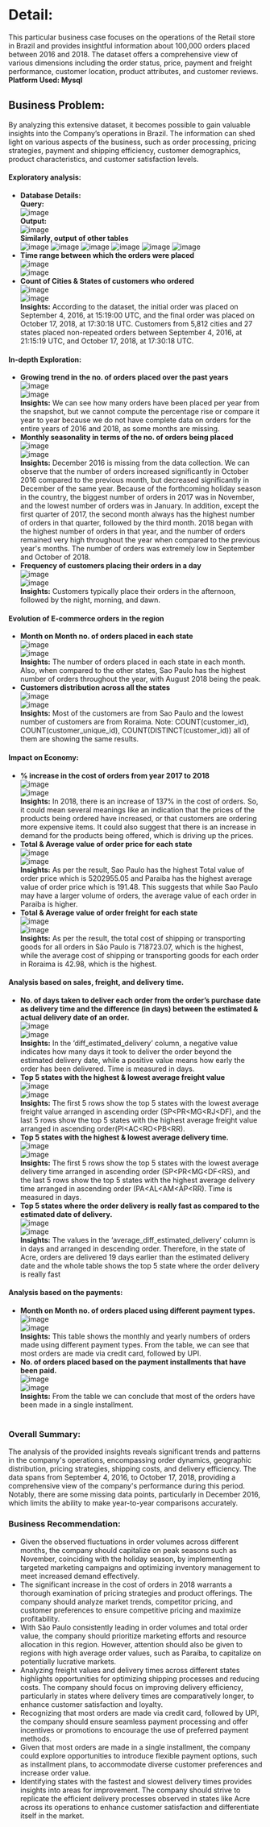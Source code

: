 # Detail:
This particular business case focuses on the operations of the Retail store in Brazil and provides insightful information about 100,000 orders placed between 2016 and 2018. The dataset offers a comprehensive view of various dimensions including the order status, price, payment and freight performance, customer location, product attributes, and customer reviews.<br>
**Platform Used: Mysql**

## Business Problem:
By analyzing this extensive dataset, it becomes possible to gain valuable insights into the Company’s operations in Brazil. The information can shed light on various aspects of the business, such as order processing, pricing strategies, payment and shipping efficiency, customer demographics, product characteristics, and customer satisfaction levels.<br>

#### Exploratory analysis:<br>
- **Database Details:** <br>
**Query:**<br>
![image](https://github.com/IshanSarkar/Portfolio/assets/160044904/07bd3088-4175-4625-9221-b233f0041cb7)<br>
**Output:**<br>
![image](https://github.com/IshanSarkar/Portfolio/assets/160044904/72d5283d-dfd6-4cfd-b1cf-62635d5ac2c9)<br>
**Similarly, output of other tables**<br>
![image](https://github.com/IshanSarkar/Portfolio/assets/160044904/baf0afae-6562-4a65-814f-30bc53a6f680)    ![image](https://github.com/IshanSarkar/Portfolio/assets/160044904/c048ea9c-50e0-4a57-9330-4b6db06eaa69)    ![image](https://github.com/IshanSarkar/Portfolio/assets/160044904/ad6784df-deae-4a2c-b68d-ee07b39ef74f)    ![image](https://github.com/IshanSarkar/Portfolio/assets/160044904/3f0e403a-2e64-4865-9035-281606a4b2f4)     ![image](https://github.com/IshanSarkar/Portfolio/assets/160044904/b22fdd75-b060-44a3-8c8e-0ae3c7af6972)    ![image](https://github.com/IshanSarkar/Portfolio/assets/160044904/bf676bda-cf17-4838-be77-4aff1221c25f)<br>
- **Time range between which the orders were placed** <br>
  ![image](https://github.com/IshanSarkar/Portfolio/assets/160044904/17ab861c-aae2-4791-b70a-c850f16a4ccd)<br>
  ![image](https://github.com/IshanSarkar/Portfolio/assets/160044904/d1400bd6-b88a-4293-b3e9-65291c78cb1b)<br>
- **Count of Cities & States of customers who ordered** <br>
  ![image](https://github.com/IshanSarkar/Portfolio/assets/160044904/245325fc-dc5b-424e-9c10-ae89d5a6fb26)<br>
  ![image](https://github.com/IshanSarkar/Portfolio/assets/160044904/55b457de-b5cc-45a2-9818-49599eed02f6)<br>
**Insights:** According to the dataset, the initial order was placed on September 4, 2016, at 15:19:00 UTC, and the final order was placed on October 17, 2018, at 17:30:18 UTC. Customers from 5,812 cities and 27 states placed non-repeated orders between September 4, 2016, at 21:15:19 UTC, and October 17, 2018, at 17:30:18 UTC.<br>
#### In-depth Exploration:<br>
- **Growing trend in the no. of orders placed over the past years** <br>
  ![image](https://github.com/IshanSarkar/Portfolio/assets/160044904/dca3cdfb-3c62-4a59-9340-af85f4c0dfa2)<br>
  ![image](https://github.com/IshanSarkar/Portfolio/assets/160044904/33b7ce3c-f77e-4955-b911-42547827cf5f)<br>
**Insights:** We can see how many orders have been placed per year from the snapshot, but we cannot compute the percentage rise or compare it year to year because we do not have complete data on orders for the entire years of 2016 and 2018, as some months are missing.
-  **Monthly seasonality in terms of the no. of orders being placed** <br>
  ![image](https://github.com/IshanSarkar/Portfolio/assets/160044904/092ca751-6f4f-417b-a4f8-0fb4d280a24b)<br>
  ![image](https://github.com/IshanSarkar/Portfolio/assets/160044904/5131e10d-06ae-4143-85df-ab41eba7095e)<br>
**Insights:** December 2016 is missing from the data collection. We can observe that the number of orders increased significantly in October 2016 compared to the previous month, but decreased significantly in December of the same year. Because of the forthcoming holiday season in the country, the biggest number of orders in 2017 was in November, and the lowest number of orders was in January. In addition, except the first quarter of 2017, the second month always has the highest number of orders in that quarter, followed by the third month. 2018 began with the highest number of orders in that year, and the number of orders remained very high throughout the year when compared to the previous year's months. The number of orders was extremely low in September and October of 2018.<br>
- **Frequency of customers placing their orders in a day** <br>
  ![image](https://github.com/IshanSarkar/Portfolio/assets/160044904/8c674ba5-b357-4f54-8002-024973720453)<br>
  ![image](https://github.com/IshanSarkar/Portfolio/assets/160044904/20d8bf3a-3251-48a2-b319-72a946a9e4cf)<br>
**Insights:** Customers typically place their orders in the afternoon, followed by the night, morning, and dawn.<br>
#### Evolution of E-commerce orders in the region<br>
- **Month on Month no. of orders placed in each state** <br>
  ![image](https://github.com/IshanSarkar/Portfolio/assets/160044904/79232531-a135-4626-bce9-ddb32d9815e2)<br>
  ![image](https://github.com/IshanSarkar/Portfolio/assets/160044904/566cb611-d2c6-4e3f-891a-8f2ef8dab750)<br>
**Insights:**  The number of orders placed in each state in each month. Also, when compared to the other states, Sao Paulo has the highest number of orders throughout the year, with August 2018 being the peak.<br>
- **Customers distribution across all the states** <br>
  ![image](https://github.com/IshanSarkar/Portfolio/assets/160044904/6e3a8fd1-3e7a-447e-8861-9d485f888c78)<br>
  ![image](https://github.com/IshanSarkar/Portfolio/assets/160044904/cba8fa75-0b65-4781-9779-ddba5d1883f4)<br>
**Insights:** Most of the customers are from Sao Paulo and the lowest number of customers are from Roraima. Note: COUNT(customer_id), COUNT(customer_unique_id), COUNT(DISTINCT(customer_id)) all of them are showing the same results.<br>
#### Impact on Economy:<br>
- **% increase in the cost of orders from year 2017 to 2018** <br>
  ![image](https://github.com/IshanSarkar/Portfolio/assets/160044904/dbaed51a-d20b-4821-8e1a-1b83447fe44e)<br>
  ![image](https://github.com/IshanSarkar/Portfolio/assets/160044904/2c2ccf03-4a6a-452c-8def-de3910371d9d)<br>
**Insights:** In 2018, there is an increase of 137% in the cost of orders. So, it could mean several meanings like an indication that the prices of the products being ordered have increased, or that customers are ordering more expensive items. It could also suggest that there is an increase in demand for the products being offered, which is driving up the prices.<br> 
- **Total & Average value of order price for each state** <br>
  ![image](https://github.com/IshanSarkar/Portfolio/assets/160044904/974e2c2e-5742-4c59-8d4b-92ac9fecd7b6)<br>
  ![image](https://github.com/IshanSarkar/Portfolio/assets/160044904/6c7ba1d2-ddec-4cde-b002-4af6d017da4b)<br>
**Insights:** As per the result, Sao Paulo has the highest Total value of order price which is 5202955.05 and Paraiba has the highest average value of order price which is 191.48. This suggests that while Sao Paulo may have a larger volume of orders, the average value of each order in Paraiba is higher.<br>
- **Total & Average value of order freight for each state** <br>
  ![image](https://github.com/IshanSarkar/Portfolio/assets/160044904/9625615a-a7af-4244-b0d3-419da83588b3)<br>
  ![image](https://github.com/IshanSarkar/Portfolio/assets/160044904/b51708ae-8cdf-4cad-b4d9-cbe697703fd9)<br>
**Insights:** As per the result, the total cost of shipping or transporting goods for all orders in São Paulo is 718723.07, which is the highest, while the average cost of shipping or transporting goods for each order in Roraima is 42.98, which is the highest.<br>
#### Analysis based on sales, freight, and delivery time.<br>
- **No. of days taken to deliver each order from the order’s purchase date as delivery time and the difference (in days) between the estimated & actual delivery date of an order.** <br>
  ![image](https://github.com/IshanSarkar/Portfolio/assets/160044904/9ac77baa-9cab-4660-8e91-dae42a110217)<br>
  ![image](https://github.com/IshanSarkar/Portfolio/assets/160044904/fd06d2de-7d07-4ff9-85ae-16a6683b26a3)<br>
**Insights:** In the ‘diff_estimated_delivery’ column, a negative value indicates how many days it took to deliver the order beyond the estimated delivery date, while a positive value means how early the order has been delivered. Time is measured in days.<br>
- **Top 5 states with the highest & lowest average freight value** <br>
  ![image](https://github.com/IshanSarkar/Portfolio/assets/160044904/c68a0e47-4826-49c1-9563-c6b15e346e2f)<br>
  ![image](https://github.com/IshanSarkar/Portfolio/assets/160044904/6b844ad0-92e8-422e-b989-a871011ec747)<br>
**Insights:** The first 5 rows show the top 5 states with the lowest average freight value arranged in ascending order (SP<PR<MG<RJ<DF), and the last 5 rows show the top 5 states with the highest average freight value arranged in ascending order(PI<AC<RO<PB<RR).<br>
- **Top 5 states with the highest & lowest average delivery time.** <br>
  ![image](https://github.com/IshanSarkar/Portfolio/assets/160044904/019427eb-a40c-4eaa-ba8d-95478b4ce863)<br>
  ![image](https://github.com/IshanSarkar/Portfolio/assets/160044904/5a9837cf-18ee-4bb9-9592-f06b58d73fea)<br>
**Insights:** The first 5 rows show the top 5 states with the lowest average delivery time arranged in ascending order (SP<PR<MG<DF<RS), and the last 5 rows show the top 5 states with the highest average delivery time arranged in ascending order (PA<AL<AM<AP<RR). Time is measured in days.<br>
- **Top 5 states where the order delivery is really fast as compared to the estimated date of delivery.** <br>
  ![image](https://github.com/IshanSarkar/Portfolio/assets/160044904/4fb98912-affb-4b92-a84d-fecf87f33ce0)<br>
  ![image](https://github.com/IshanSarkar/Portfolio/assets/160044904/fe18ce18-15ad-4ec4-8c04-1fedb790a10a)<br>
**Insights:** The values in the ‘average_diff_estimated_delivery’ column is in days and arranged in descending order. Therefore, in the state of Acre, orders are delivered 19 days earlier than the estimated delivery date and the whole table shows the top 5 state where the order delivery is really fast<br>
#### Analysis based on the payments:<br>
- **Month on Month no. of orders placed using different payment types.** <br>
  ![image](https://github.com/IshanSarkar/Portfolio/assets/160044904/9dcae54c-fe5d-4f5c-845e-5fba07722d36)<br>
  ![image](https://github.com/IshanSarkar/Portfolio/assets/160044904/cdf3ba8c-7b80-4ad5-9a72-48f656cb7f70)<br>
**Insights:** This table shows the monthly and yearly numbers of orders made using different payment types. From the table, we can see that most orders are made via credit card, followed by UPI.<br> 
- **No. of orders placed based on the payment installments that have been paid.** <br>
  ![image](https://github.com/IshanSarkar/Portfolio/assets/160044904/f9e32433-94ea-4b6c-89c4-1c5345409ba7)<br>
  ![image](https://github.com/IshanSarkar/Portfolio/assets/160044904/a8d72b14-7ac0-4a24-a162-31c406240665)<br>
**Insights:** From the table we can conclude that most of the orders have been made in a single installment.<br><br>
### Overall Summary:<br>
The analysis of the provided insights reveals significant trends and patterns in the company's operations, encompassing order dynamics, geographic distribution, pricing strategies, shipping costs, and delivery efficiency. The data spans from September 4, 2016, to October 17, 2018, providing a comprehensive view of the company's performance during this period. Notably, there are some missing data points, particularly in December 2016, which limits the ability to make year-to-year comparisons accurately.<br>

### Business Recommendation:
- Given the observed fluctuations in order volumes across different months, the company should capitalize on peak seasons such as November, coinciding with the holiday season, by implementing targeted marketing campaigns and optimizing inventory management to meet increased demand effectively.
- The significant increase in the cost of orders in 2018 warrants a thorough examination of pricing strategies and product offerings. The company should analyze market trends, competitor pricing, and customer preferences to ensure competitive pricing and maximize profitability.
- With São Paulo consistently leading in order volumes and total order value, the company should prioritize marketing efforts and resource allocation in this region. However, attention should also be given to regions with high average order values, such as Paraíba, to capitalize on potentially lucrative markets.
- Analyzing freight values and delivery times across different states highlights opportunities for optimizing shipping processes and reducing costs. The company should focus on improving delivery efficiency, particularly in states where delivery times are comparatively longer, to enhance customer satisfaction and loyalty.
- Recognizing that most orders are made via credit card, followed by UPI, the company should ensure seamless payment processing and offer incentives or promotions to encourage the use of preferred payment methods.
- Given that most orders are made in a single installment, the company could explore opportunities to introduce flexible payment options, such as installment plans, to accommodate diverse customer preferences and increase order value.
- Identifying states with the fastest and slowest delivery times provides insights into areas for improvement. The company should strive to replicate the efficient delivery processes observed in states like Acre across its operations to enhance customer satisfaction and differentiate itself in the market.










